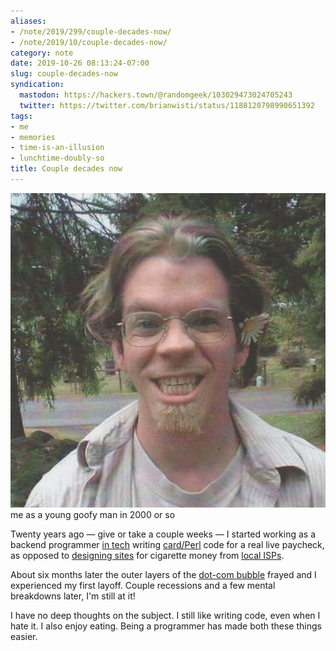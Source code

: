 ```yaml
---
aliases:
- /note/2019/299/couple-decades-now/
- /note/2019/10/couple-decades-now/
category: note
date: 2019-10-26 08:13:24-07:00
slug: couple-decades-now
syndication:
  mastodon: https://hackers.town/@randomgeek/103029473024705243
  twitter: https://twitter.com/brianwisti/status/1188120798990651392
tags:
- me
- memories
- time-is-an-illusion
- lunchtime-doubly-so
title: Couple decades now
---
```


![attachments/img/2019/cover-2019-10-26.jpg](../../../attachments/img/2019/cover-2019-10-26.jpg)
me as a young goofy man in 2000 or so

Twenty years ago — give or take a couple weeks — I started working as a  backend programmer [in tech](https://web.archive.org/web/20001018153353/http://www.cmiworldwide.com/) writing [card/Perl](../../../card/Perl.md) code for a real live paycheck, as opposed to [designing sites](https://web.archive.org/web/19980703072855/http://www.plazma.net/) for cigarette money from [local ISPs](http://l7.net/).

About six months later the outer layers of the [dot-com bubble](https://ideas.ted.com/an-eye-opening-look-at-the-dot-com-bubble-of-2000-and-how-it-shapes-our-lives-today/) frayed and I experienced my first layoff. Couple recessions and a few mental breakdowns later, I'm still at it!

I have no deep thoughts on the subject. I still like writing code, even when I hate it. I also enjoy eating. Being a programmer has made both these things easier.
